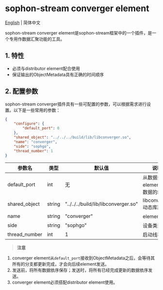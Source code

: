 # sophon-stream converger element

[English](README_EN.md) | 简体中文

sophon-stream converger element是sophon-stream框架中的一个插件，是一个专用作数据汇聚功能的工具。

## 1. 特性
* 必须与distributor element配合使用
* 保证输出的ObjectMetadata具有正确的时间顺序

## 2. 配置参数
sophon-stream converger插件具有一些可配置的参数，可以根据需求进行设置。以下是一些常用的参数：

```json
{
    "configure": {
        "default_port": 0
    },
    "shared_object": "../../../build/lib/libconverger.so",
    "name": "converger",
    "side": "sophgo",
    "thread_number": 1
}
```

| 参数名        | 类型   | 默认值                               | 说明                            |
| ------------- | ------ | ------------------------------------ | ------------------------------- |
| default_port  | int    | 无                                   | 从数据分发element接收数据的端口 |
| shared_object | string | "../../../build/lib/libconverger.so" | libconverger动态库路径          |
| name          | string | "converger"                          | element名称                     |
| side          | string | "sophgo"                             | 设备类型                        |
| thread_number | int    | 1                                    | 启动线程数                      |

> **注意**
1. converger element从`default_port`接收到ObjectMetadata之后，会等待其所有的分支都更新完成，才会向后续element发送。
2. 发送前，将所有数据依序保存；发送时，将所有已经完成更新的数据依序发送。
3. converger element必须搭配distributor element使用。